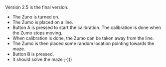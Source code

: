 Version 2.5 is the final version.

- The Zuno is turned on.
- The Zumo is placed on a line.
- Button A is pressed to start the calibration. The calibration is done when the Zumo stops moving.
- When calibration is done, the Zumo can be taken away from the line.
- The Zumo is then placed some random location pointing towards the maze.
- Button B is pressed.
- It should solve the maze ;-)))
